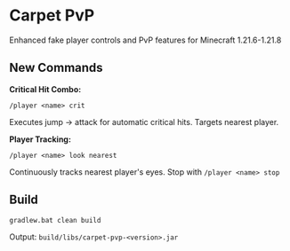 # Carpet PvP

Enhanced fake player controls and PvP features for Minecraft 1.21.6-1.21.8

## New Commands

**Critical Hit Combo:**
```
/player <name> crit
```
Executes jump → attack for automatic critical hits. Targets nearest player.

**Player Tracking:**
```
/player <name> look nearest
```
Continuously tracks nearest player's eyes. Stop with `/player <name> stop`

## Build

```cmd
gradlew.bat clean build
```

Output: `build/libs/carpet-pvp-<version>.jar`
